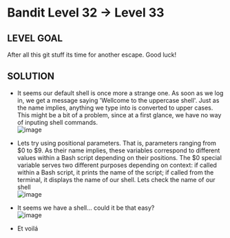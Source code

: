 # Bandit Level 32 → Level 33
 
## LEVEL GOAL

After all this git stuff its time for another escape. Good luck!

## SOLUTION

- It seems our default shell is once more a strange one. As soon as we log in, we get a message saying 'Wellcome to the uppercase shell'. Just as the name implies, anything we type into is converted to upper cases. This might be a bit of a problem, since at a first glance, we have no way of inputing shell commands.                                   
 ![image](https://user-images.githubusercontent.com/44790709/203985530-54d67ced-002b-458f-acc2-365f453df4de.png)

- Lets try using positional parameters. That is, parameters ranging from $0 to $9. As their name implies, these variables correspond to different values within a Bash script depending on their positions. The $0 special variable serves two different purposes depending on context: if called within a Bash script, it prints the name of the script; if called from the terminal, it displays the name of our shell. Lets check the name of our shell                                                                                                                     
 ![image](https://user-images.githubusercontent.com/44790709/203985690-d46ea8bf-7209-46d1-a027-2f49ab5269a7.png)

- It seems we have a shell... could it be that easy?                                                                         
 ![image](https://user-images.githubusercontent.com/44790709/203985842-d8335399-7744-42fa-881c-d994f725a737.png)

- Et voilá
